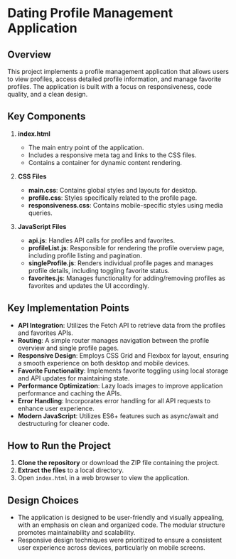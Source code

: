 # Dating Profile Management Application

## Overview

This project implements a profile management application that allows users to view profiles, access detailed profile information, and manage favorite profiles. The application is built with a focus on responsiveness, code quality, and a clean design.

## Key Components

1. **index.html**

   - The main entry point of the application.
   - Includes a responsive meta tag and links to the CSS files.
   - Contains a container for dynamic content rendering.

2. **CSS Files**

   - **main.css**: Contains global styles and layouts for desktop.
   - **profile.css**: Styles specifically related to the profile page.
   - **responsiveness.css**: Contains mobile-specific styles using media queries.

3. **JavaScript Files**
   - **api.js**: Handles API calls for profiles and favorites.
   - **profileList.js**: Responsible for rendering the profile overview page, including profile listing and pagination.
   - **singleProfile.js**: Renders individual profile pages and manages profile details, including toggling favorite status.
   - **favorites.js**: Manages functionality for adding/removing profiles as favorites and updates the UI accordingly.

## Key Implementation Points

- **API Integration**: Utilizes the Fetch API to retrieve data from the profiles and favorites APIs.
- **Routing**: A simple router manages navigation between the profile overview and single profile pages.
- **Responsive Design**: Employs CSS Grid and Flexbox for layout, ensuring a smooth experience on both desktop and mobile devices.
- **Favorite Functionality**: Implements favorite toggling using local storage and API updates for maintaining state.
- **Performance Optimization**: Lazy loads images to improve application performance and caching the APIs.
- **Error Handling**: Incorporates error handling for all API requests to enhance user experience.
- **Modern JavaScript**: Utilizes ES6+ features such as async/await and destructuring for cleaner code.

## How to Run the Project

1. **Clone the repository** or download the ZIP file containing the project.
2. **Extract the files** to a local directory.
3. Open `index.html` in a web browser to view the application.

## Design Choices

- The application is designed to be user-friendly and visually appealing, with an emphasis on clean and organized code. The modular structure promotes maintainability and scalability.
- Responsive design techniques were prioritized to ensure a consistent user experience across devices, particularly on mobile screens.
